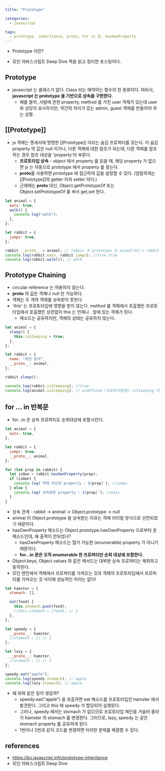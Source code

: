 ```yaml
---
title: "Prototype"

categories:
  - javascript

tags:
  - prototype, inheritance, proto, for in 문, hasOwnProperty
---
```


- Prototype 이란?

- 모던 자바스크립트 Deep Dive 책을 읽고 정리한 포스팅이다.

## Prototype

- javascript 는 클래스가 없다. Class 라는 예약어는 함수의 한 종류이다. 따라서, **javascript 는 prototype 을 기반으로 상속을 구현한다.**
  - 예를 들어, 사람에 관한 property, method 를 가진 user 객체가 있는데 user와 상당히 유사하지만, 약간의 차이가 있는 admin, guest 객체를 만들어야 하는 상황.

## [[Prototype]]

- js 객체는 명세서에 명명한 [[Prototype]] 이라는 숨김 프로퍼티를 갖는다. 이 숨김 property 의 값은 null 이거나, 다른 객체에 대한 참조가 되는데, 다른 객체를 참조하는 경우 참조 대상을 'property'라 부른다.
  - **프로토타입 상속** - object 에서 property 를 읽을 때, 해당 property 가 없으면 js 는 자동으로 prototype 에서 property 를 찾는다.
  - **proto**를 사용하면 prototype 에 접근하여 값을 설정할 수 있다.
    (엄밀하게는 [[Prototype]]의 getter 이자 setter 이다.)
  - 근래에는 **proto** 대신, Object.getPrototypeOf 또는 Object.setPrototypeOf 를 써서 get,set 한다.

```javascript
let animal = {
  eats: true,
  walk() {
    console.log("walk");
  },
};

let rabbit = {
  jumps: true,
};

rabbit.__proto__ = animal; // rabbit 의 prototype 은 animal이다 = rabbit 은 animal 을 상속받는다.
console.log(rabbit.eats, rabbit.jumps); //true true
console.log(rabbit.walk()); // walk
```

## Prototype Chaining

- circular reference 는 허용하지 않는다.
- **proto** 의 값은 객체나 null 만 가능하다.
- 객체는 두 개의 객체를 상속받지 못한다.
- 'this' 는 프로토타입에 영향을 받지 않는다. method 를 객체에서 호출했든 프로토타입에서 호출했든 상관없이 this 는 언제나 . 앞에 있는 객체가 된다.
  - 메소드는 공유하지만, 객체의 상태는 공유하지 않는다.

```javascript
let animal = {
  sleep() {
    this.isSleeping = true;
  },
};

let rabbit = {
  name: "하얀 토끼",
  __proto__: animal,
};

rabbit.sleep();

console.log(rabbit.isSleeping); //true
console.log(animal.isSleeping); // undefined (프로토타입에는 isSleeping 이라는 property 가 없다.)
```

## for ... in 반복문

- for...in 은 상속 프로퍼티도 순회대상에 포함시킨다.

```javascript
let animal = {
  eats: true,
};

let rabbit = {
  jumps: true,
  __proto__: animal,
};

for (let prop in rabbit) {
  let isOwn = rabbit.hasOwnProperty(prop);
  if (isOwn) {
    console.log(`객체 자신의 property : ${prop}`); //jumps
  } else {
    console.log(`상속받은 property : ${prop}`); //eats
  }
}
```

- 상속 관계 - rabbit -> animal -> Object.prototype -> null
- animal 이 Object.prototype 을 상속받는 이유는 객체 리터럴 방식으로 선언되었기 때문이다.
- hasOwnProperty 메소드는 Object.prototype.hasOwnProperty 으로부터 온 메소드인데, 왜 출력이 안되었나?
  - hasOwnProperty 메소드는 열거 가능한 (enumerable) property 가 아니기 때문이다.
  - **for...in 문은 오직 enumerable 한 프로퍼티만 순회 대상에 포함한다.**
- Object.keys, Object.values 와 같은 메서드는 대부분 상속 프로퍼티는 제외하고 동작한다.
- 모던 엔진에서 객체에서 프로퍼티를 가져오는 것과 객체의 프로토타입에서 프로퍼티를 가져오는 것 사이에 성능적인 차이는 없다!

```javascript
let hamster = {
  stomach: [],

  eat(food) {
    this.stomach.push(food);
    //this.stomach = [food]; // 1
  },
};

let speedy = {
  __proto__: hamster,
  //stomach : [] // 2
};

let lazy = {
  __proto__: hamster,
  //stomach : [] // 2
};

speedy.eat("apple");
console.log(speedy.stomach); // apple
console.log(lazy.stomach); // apple
```

- 왜 위와 같은 일이 생길까?
  - speedy.eat("apple") 을 호출하면 eat 메소드를 프로토타입인 hamster 에서 발견한다. 그리고 this 에 speedy 가 할당되어 실행된다.
  - 그러나, speedy 에서는 stomach 가 없으므로 프로토타입 체인을 거슬러 올라가 hamster 의 stomach 를 변경한다. 그러므로, lazy, speedy 는 같은 stomach property 를 공유하게 된다.
  - 1번이나 2번과 같이 코드를 변경하면 이러한 문제를 해결할 수 있다.

## references

- https://ko.javascript.info/prototype-inheritance
- 모던 자바스크립트 Deep Dive
